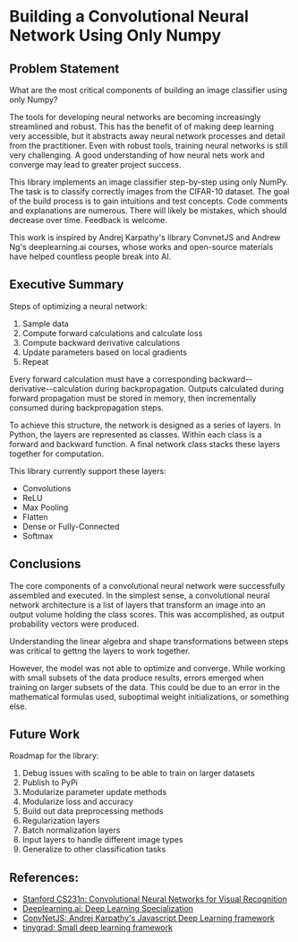 # Building a Convolutional Neural Network Using Only Numpy

## Problem Statement
What are the most critical components of building an image classifier using only Numpy?

The tools for developing neural networks are becoming increasingly streamlined and robust. This has the benefit of of making deep learning very accessible, but it abstracts away neural network processes and detail from the practitioner. Even with robust tools, training neural networks is still very challenging. A good understanding of how neural nets work and converge may lead to greater project success.

This library implements an image classifier step-by-step using only NumPy. The task is to classify correctly images from the CIFAR-10 dataset. The goal of the build process is to gain intuitions and test concepts. Code comments and explanations are numerous. There will likely be mistakes, which should decrease over time. Feedback is welcome.

This work is inspired by Andrej Karpathy's library ConvnetJS and Andrew Ng's deeplearning.ai courses, whose works and open-source materials have helped countless people break into AI.

## Executive Summary
Steps of optimizing a neural network:
1. Sample data
2. Compute forward calculations and calculate loss
3. Compute backward derivative calculations
4. Update parameters based on local gradients
5. Repeat

Every forward calculation must have a corresponding backward--derivative--calculation during backpropagation. Outputs calculated during forward propagation must be stored in memory, then incrementally consumed during backpropagation steps.

To achieve this structure, the network is designed as a series of layers. In Python, the layers are represented as classes. Within each class is a forward and backward function. A final network class stacks these layers together for computation.

This library currently support these layers:
- Convolutions
- ReLU
- Max Pooling
- Flatten
- Dense or Fully-Connected
- Softmax

## Conclusions
The core components of a convolutional neural network were successfully assembled and executed. In the simplest sense, a convolutional neural network architecture is a list of layers that transform an image into an output volume holding the class scores. This was accomplished, as output probability vectors were produced.

Understanding the linear algebra and shape transformations between steps was critical to gettng the layers to work together.

However, the model was not able to optimize and converge. While working with small subsets of the data produce results, errors emerged when training on larger subsets of the data. This could be due to an error in the mathematical formulas used, suboptimal weight initializations, or something else.

## Future Work
Roadmap for the library:
1. Debug issues with scaling to be able to train on larger datasets
1. Publish to PyPi
1. Modularize parameter update methods
1. Modularize loss and accuracy 
1. Build out data preprocessing methods
1. Regularization layers
1. Batch normalization layers
1. Input layers to handle different image types
1. Generalize to other classification tasks

## References:
- [Stanford CS231n: Convolutional Neural Networks for Visual Recognition](https://cs231n.github.io/convolutional-networks/)
- [Deeplearning.ai: Deep Learning Specialization](https://www.deeplearning.ai/deep-learning-specialization/)
- [ConvNetJS: Andrej Karpathy's Javascript Deep Learning framework](https://cs.stanford.edu/people/karpathy/convnetjs/)
- [tinygrad: Small deep learning framework](https://github.com/geohot/tinygrad)
